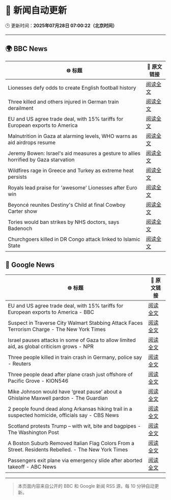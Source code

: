 # 🧠 新闻自动更新

🕒 更新时间：**2025年07月28日 07:00:22（北京时间）**

---

## 🌍 BBC News

| 🌐 标题 | 🔗 原文链接 |
|--------|-------------|
| Lionesses defy odds to create English football history | [阅读全文](https://www.bbc.com/sport/football/articles/c5yklp550yno) |
| Three killed and others injured in German train derailment | [阅读全文](https://www.bbc.com/news/articles/cy9844egpx8o) |
| EU and US agree trade deal, with 15% tariffs for European exports to America | [阅读全文](https://www.bbc.com/news/articles/cx2xylk3d07o) |
| Malnutrition in Gaza at alarming levels, WHO warns as aid airdrops resume | [阅读全文](https://www.bbc.com/news/articles/ckgj270grkxo) |
| Jeremy Bowen: Israel's aid measures a gesture to allies horrified by Gaza starvation | [阅读全文](https://www.bbc.com/news/articles/cz60x5v75p1o) |
| Wildfires rage in Greece and Turkey as extreme heat persists | [阅读全文](https://www.bbc.com/news/articles/cvgv313e381o) |
| Royals lead praise for 'awesome' Lionesses after Euro win | [阅读全文](https://www.bbc.com/news/articles/c5y03dyyvx2o) |
| Beyoncé reunites Destiny's Child at final Cowboy Carter show | [阅读全文](https://www.bbc.com/news/articles/c4gzegpmwexo) |
| Tories would ban strikes by NHS doctors, says Badenoch | [阅读全文](https://www.bbc.com/news/articles/c1kz3d9d9vzo) |
| Churchgoers killed in DR Congo attack linked to Islamic State | [阅读全文](https://www.bbc.com/news/articles/c3ezjg34lw4o) |

## 📰 Google News

| 🌐 标题 | 🔗 原文链接 |
|--------|-------------|
| EU and US agree trade deal, with 15% tariffs for European exports to America - BBC | [阅读全文](https://news.google.com/rss/articles/CBMiVEFVX3lxTE9CV0FEeVpIX21HNGtFdDdjcldIR0ZSVGdrcXB5aXE1c2F2VWhudE5DNzRldWpxdjhNYXN6Q21pdGhoYnNGNFFIcm1jYUFZM0ZlbHNfbQ?oc=5) |
| Suspect in Traverse City Walmart Stabbing Attack Faces Terrorism Charge - The New York Times | [阅读全文](https://news.google.com/rss/articles/CBMiiAFBVV95cUxPR2hQcTdVRk1UZFdQemp4bUhaR0dmcUZwRG9xblBjOTdMd0w0QkNPV1h0ZDFoXzFPNG1OM0dhdkg2RWF4UkQ5TXctMGlJc3M3SURRcVNGOU1TeHNfQ3NtWnBNbDlJVUlXNWZpZjlGaFpWWHgtRDF2aXRUVXlEWlBKZHA5OWZidlM1?oc=5) |
| Israel pauses attacks in some of Gaza to allow limited aid, as global criticism grows - NPR | [阅读全文](https://news.google.com/rss/articles/CBMihAFBVV95cUxQN3Y3ZlZHX0ZZaVhHSTBPakQ1M1FaME9SWGt6WExHREhsYkduR2JnRG5vaEFZdVptRjNXWmhRN2Rsc0ExX1lPSUx5eHY0TzlNd2ViTzczV19jdG5XeWFyN21jQmJtWVk0c1JMQWtJTXNvX1lYV2tzRTZ0Rm5MZy0wVEdlVGk?oc=5) |
| Three people killed in train crash in Germany, police say - Reuters | [阅读全文](https://news.google.com/rss/articles/CBMilwFBVV95cUxNckhLTHlGY3lLSGpNM25LTmd3a3R5RHpjc2lGZk5rSThmUWw4a3QzUkJ1d1FIeG1QMEhrRkZobE85MnlKT2ZQT2VidldtSG5nd0dDUnl3Mno1RmlKWHJ5V3U3Z0dYQm0yR0dVMTRMd1FfS3paSFhrR3lVcWNzazFMcldtcjdkUlJDdkt0RlUxall3NWljWU1V?oc=5) |
| Three people dead after plane crash just offshore of Pacific Grove - KION546 | [阅读全文](https://news.google.com/rss/articles/CBMipgFBVV95cUxNcHNnYzZkeUtLc0pHNmhoWENBTzREbFc4S1FzakNFdThUcXNINWRjZzhnWGpJazNKdE1SQ3E4RVRqalo4YlVGTjVhRl8tOTNDQ3AzTmpRUURUZEZILVBWbnhyc1NidWxkSklyaW9UN2ppSVpIODNhdXBJaDZJNWhLZXk3UEVPNi1kWGRFLU5PbVVCMU1pTU55MmNiUzRtM0l1U1RLemZB?oc=5) |
| Mike Johnson would have ‘great pause’ about a Ghislaine Maxwell pardon - The Guardian | [阅读全文](https://news.google.com/rss/articles/CBMiiAFBVV95cUxOeVRyTHJoTExhdTV5Rlk4M1c2Nm02ekRPdkFXLXdfZGVKUGFPX1YwSlRrUnlZSmNpVFNEYmZLTE92RzRESnlacG13WVBCUmdkUE5HbEtZOWl6MTE5Z01mTnVKSHo5ZW05WTlSdmFpZEl6Wm03M0cxUkJrNERMM09mcEpScy16ODV3?oc=5) |
| 2 people found dead along Arkansas hiking trail in a suspected homicide, officials say - CBS News | [阅读全文](https://news.google.com/rss/articles/CBMilwFBVV95cUxORTJ3WDFFS1hScms1cFAxeW1wSXJnR0FpRXd5NC1nU3EyUTY4Nm5xODJrOEpFM0pFdDNZdktvcGx1WExPc3FCRUlvY0lQTnFUbno0b2FCb21xNExUVlRzMXVVLW1IbmU5MmxSSDAzYWE1Z09pNHJHaTZqQVhIcktrNHVhazNQN0JCdDQ5bjFSSkhiZjJRQnpZ0gGcAUFVX3lxTE5KOHIwcjJKZ1VQRkNxT3FhcUI5bS1CN0tGaG0wd21id1AxV1EwWmVoMXBBZkw4d1VyZjVxQ2FsVGhIVG93MEQwc0pxZ1Uwc0tPcG1QSmE0eGhvQzZWdHpZeTFXWXB2V1BEbHZGNmk0anREd19rNUJyNkVHVE4wZ3dUcThCNEpZWVNEQ3V1NEFoVU8zVWJLTjhza1R1ZA?oc=5) |
| Scotland protests Trump – with wit, bite and bagpipes - The Washington Post | [阅读全文](https://news.google.com/rss/articles/CBMijAFBVV95cUxOS3kxSGltVXZmWjEtcHNtbU5wTjBpbkJFNk5hOFZjdXpqbjRyZ3ZTamtadWM4YlphakE0SU1icXZuLTJEb3BDOVphZWtOblU4WHZEYktVOFh4Z2d2aXRQanlaUlN0Y3oyZG9rTUdkWWhQd0owUTF4cG14a09RbEpQQl9KcUxyYWVBMUpveg?oc=5) |
| A Boston Suburb Removed Italian Flag Colors From a Street. Residents Rebelled. - The New York Times | [阅读全文](https://news.google.com/rss/articles/CBMiggFBVV95cUxQU0VsZlNURi1CUklSTzJ3SU9mcUdZT1JjU2lmcU4zUFE1U2ZpN2tVQWNoanYxNmhwTHQ1bmtGOWlvbjZBV0RKci1uN0M1RGNvSXNSNzlmUWREb3Rpb0doVzVpWnZQZGMzT2VXNWVxX19GRUVQTXJ2RzN0UVdTMmxSM0JR?oc=5) |
| Passengers exit plane via emergency slide after aborted takeoff - ABC News | [阅读全文](https://news.google.com/rss/articles/CBMipwFBVV95cUxNUWxhcmtkeEJTZlBqbTZCc2NPMWJGaXF2aUpMaUVuTFlFSzhuQVFLSDRKMUN4cW9raXA3TEhBNExxMlVzMlhNTjBOalhocnVfZzd3bkoyQXJhYS1Cb3V5Zk5ibVFxVmZGa0RFaTV3ZWJURkQ5RnZQV25IX25Jb1FnLUVxUmJXY0hPcXhpYlp6QzBEc0ZXb2llV2tpSWM5V0dod0Y1dVVOc9IBrAFBVV95cUxNZ21ZRkMyVnJKY0lmMkpJUXZNYTlhcmFGUHl4dG1YaE5HRUJadkpYUkdoczJkOEE3WUd2N25MTk5oOU16NGVlSkc4cEdwNUpiYXlLc2dKVnpnQ3F0Q1RGbjJKVGZ1Rmh2X1dZSmswRkkxR1h0cHg4Ml8xYkJZaFFJNF81eHJBT3FXNDd6UWt5cllCVkF3MDVRVkt6VGtfb2JBWWRfVDhLd0JPWVU1?oc=5) |

---
> 本页面内容来自公开的 BBC 和 Google 新闻 RSS 源，每 10 分钟自动更新。
